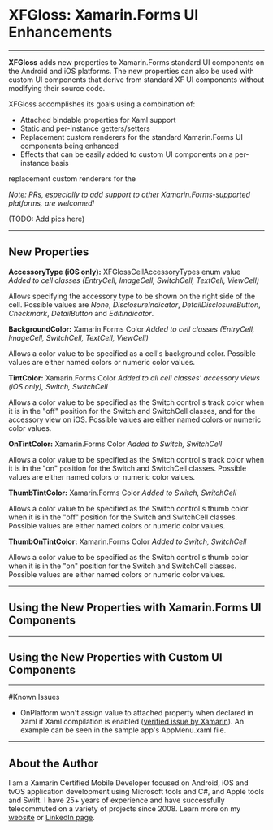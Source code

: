 # XFGloss: Xamarin.Forms UI Enhancements
---
**XFGloss** adds new properties to Xamarin.Forms standard UI components on the Android and iOS platforms. The new properties can also be used with custom UI components that derive from standard XF UI components without modifying their source code.

XFGloss accomplishes its goals using a combination of:

 - Attached bindable properties for Xaml support
 - Static and per-instance getters/setters 
 - Replacement custom renderers for the standard Xamarin.Forms UI components being enhanced
 - Effects that can be easily added to custom UI components on a per-instance basis

replacement custom renderers for the 

_Note: PRs, especially to add support to other Xamarin.Forms-supported platforms, are welcomed!_

(TODO: Add pics here)

---
## New Properties

**AccessoryType (iOS only):** XFGlossCellAccessoryTypes enum value
_Added to cell classes (EntryCell, ImageCell, SwitchCell, TextCell, ViewCell)_

Allows specifying the accessory type to be shown on the right side of the cell. Possible values are _None_, _DisclosureIndicator_, _DetailDisclosureButton_, _Checkmark_, _DetailButton_ and _EditIndicator_.

**BackgroundColor:** Xamarin.Forms Color
_Added to cell classes (EntryCell, ImageCell, SwitchCell, TextCell, ViewCell)_

Allows a color value to be specified as a cell&#39;s background color. Possible values are either named colors or numeric color values.

**TintColor:** Xamarin.Forms Color
_Added to all cell classes&#39; accessory views (iOS only), Switch, SwitchCell_

Allows a color value to be specified as the Switch control&#39;s track color when it is in the &quot;off&quot; position for the Switch and SwitchCell classes, and for the accessory view on iOS. Possible values are either named colors or numeric color values.

**OnTintColor:** Xamarin.Forms Color
_Added to Switch, SwitchCell_

Allows a color value to be specified as the Switch control&#39;s track color when it is in the &quot;on&quot; position for the Switch and SwitchCell classes. Possible values are either named colors or numeric color values.

**ThumbTintColor:** Xamarin.Forms Color
_Added to Switch, SwitchCell_

Allows a color value to be specified as the Switch control&#39;s thumb color when it is in the &quot;off&quot; position for the Switch and SwitchCell classes. Possible values are either named colors or numeric color values.

**ThumbOnTintColor:** Xamarin.Forms Color
_Added to Switch, SwitchCell_

Allows a color value to be specified as the Switch control&#39;s thumb color when it is in the &quot;on&quot; position for the Switch and SwitchCell classes. Possible values are either named colors or numeric color values.

---
## Using the New Properties with Xamarin.Forms UI Components

---
## Using the New Properties with Custom UI Components

---
#Known Issues

 - OnPlatform won't assign value to attached property when declared in Xaml if Xaml compilation is enabled ([verified issue by Xamarin](https://bugzilla.xamarin.com/show_bug.cgi?id=37371)). An example can be seen in the sample app's AppMenu.xaml file.

---
## About the Author
I am a Xamarin Certified Mobile Developer focused on Android, iOS and tvOS application development using Microsoft tools and C#, and Apple tools and Swift. I have 25+ years of experience and have successfully telecommuted on a variety of projects since 2008. Learn more on my [website](http://tommyb.com/) or [LinkedIn page](https://www.linkedin.com/in/tommybaggett).